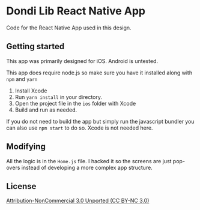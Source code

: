 # Dondi Lib React Native App
Code for the React Native App used in this design.

## Getting started

This app was primarily designed for iOS. Android is untested. 

This app does require node.js so make sure you have it installed along with `npm` and `yarn`

1. Install Xcode
1. Run `yarn install` in your directory. 
1. Open the project file in the `ios` folder with Xcode 
1. Build and run as needed. 

If you do not need to build the app but simply run the javascript bundler you can also use `npm start` to do so. Xcode is not needed here.

## Modifying

All the logic is in the `Home.js` file. I hacked it so the screens are just pop-overs instead of developing a more complex app structure.

## License

[Attribution-NonCommercial 3.0 Unported (CC BY-NC 3.0)](https://creativecommons.org/licenses/by-nc/3.0/)
